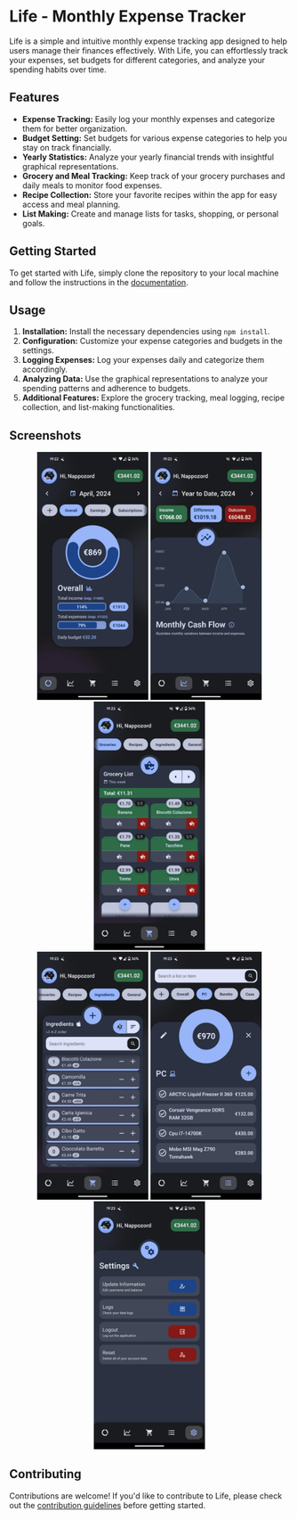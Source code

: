 # Life - Monthly Expense Tracker

Life is a simple and intuitive monthly expense tracking app designed to help users manage their finances effectively. With Life, you can effortlessly track your expenses, set budgets for different categories, and analyze your spending habits over time.

## Features

- **Expense Tracking:** Easily log your monthly expenses and categorize them for better organization.
- **Budget Setting:** Set budgets for various expense categories to help you stay on track financially.
- **Yearly Statistics:** Analyze your yearly financial trends with insightful graphical representations.
- **Grocery and Meal Tracking:** Keep track of your grocery purchases and daily meals to monitor food expenses.
- **Recipe Collection:** Store your favorite recipes within the app for easy access and meal planning.
- **List Making:** Create and manage lists for tasks, shopping, or personal goals.

## Getting Started

To get started with Life, simply clone the repository to your local machine and follow the instructions in the [documentation](docs/README.md).

## Usage

1. **Installation:** Install the necessary dependencies using `npm install`.
2. **Configuration:** Customize your expense categories and budgets in the settings.
3. **Logging Expenses:** Log your expenses daily and categorize them accordingly.
4. **Analyzing Data:** Use the graphical representations to analyze your spending patterns and adherence to budgets.
5. **Additional Features:** Explore the grocery tracking, meal logging, recipe collection, and list-making functionalities.

## Screenshots

<div align="center">
  <img src="docs/images/expense_tracker.jpeg" width="200" alt="Screenshot 1" />
  <img src="docs/images/budget_statistics.jpeg" width="200" alt="Screenshot 2" />
  <img src="docs/images/grocery_list.jpeg" width="200" alt="Screenshot 2" />
</div>

<div align="center">
  <img src="docs/images/ingredient_list.jpeg" width="200" alt="Screenshot 1" />
  <img src="docs/images/my_wishlist.jpeg" width="200" alt="Screenshot 2" />
  <img src="docs/images/settings.jpeg" width="200" alt="Screenshot 2" />
</div>

## Contributing

Contributions are welcome! If you'd like to contribute to Life, please check out the [contribution guidelines](CONTRIBUTING.md) before getting started.
